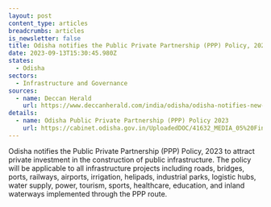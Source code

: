 ```yaml
---
layout: post
content_type: articles
breadcrumbs: articles
is_newsletter: false
title: Odisha notifies the Public Private Partnership (PPP) Policy, 2023
date: 2023-09-13T15:30:45.980Z
states:
  - Odisha
sectors:
  - Infrastructure and Governance
sources:
  - name: Deccan Herald
    url: https://www.deccanherald.com/india/odisha/odisha-notifies-new-ppp-policy-to-attract-private-investment-in-public-infra-building-2675077
details:
  - name: Odisha Public Private Partnership (PPP) Policy 2023
    url: https://cabinet.odisha.gov.in/UploadedDOC/41632_MEDIA_05%20Finance%2002.pdf
---
```

Odisha notifies the Public Private Partnership (PPP) Policy, 2023 to attract private investment in the construction of public infrastructure. The policy will be applicable to all infrastructure projects including roads, bridges, ports, railways, airports, irrigation, helipads, industrial parks, logistic hubs, water supply, power, tourism, sports, healthcare, education, and inland waterways implemented through the PPP route.
